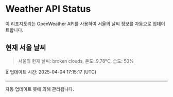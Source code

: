 
# Weather API Status

이 리포지토리는 OpenWeather API를 사용하여 서울의 날씨 정보를 자동으로 업데이트합니다.

## 현재 서울 날씨
> 서울의 현재 날씨: broken clouds, 온도: 9.78°C, 습도: 53%

⏳ 업데이트 시간: 2025-04-04 17:15:17 (UTC)

---
자동 업데이트 봇에 의해 관리됩니다.
